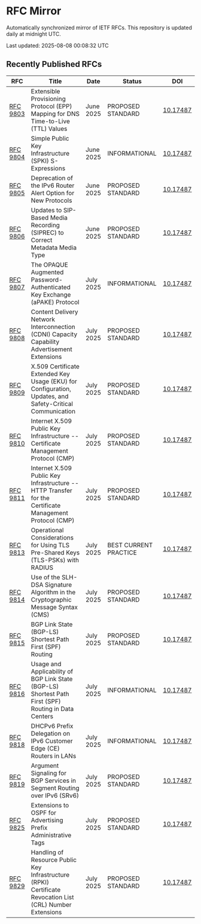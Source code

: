 # RFC Mirror

Automatically synchronized mirror of IETF RFCs. This repository is updated daily at midnight UTC.

Last updated: 2025-08-08 00:08:32 UTC

## Recently Published RFCs

| RFC | Title | Date | Status | DOI |
|-----|-------|------|--------|-----|
| [RFC 9803](rfcs/rfc9803.txt) | Extensible Provisioning Protocol (EPP) Mapping for DNS Time-to-Live (TTL) Values | June 2025 | PROPOSED STANDARD | [10.17487](https://doi.org/10.17487/RFC9803) |
| [RFC 9804](rfcs/rfc9804.txt) | Simple Public Key Infrastructure (SPKI) S-Expressions | June 2025 | INFORMATIONAL | [10.17487](https://doi.org/10.17487/RFC9804) |
| [RFC 9805](rfcs/rfc9805.txt) | Deprecation of the IPv6 Router Alert Option for New Protocols | June 2025 | PROPOSED STANDARD | [10.17487](https://doi.org/10.17487/RFC9805) |
| [RFC 9806](rfcs/rfc9806.txt) | Updates to SIP-Based Media Recording (SIPREC) to Correct Metadata Media Type | June 2025 | PROPOSED STANDARD | [10.17487](https://doi.org/10.17487/RFC9806) |
| [RFC 9807](rfcs/rfc9807.txt) | The OPAQUE Augmented Password-Authenticated Key Exchange (aPAKE) Protocol | July 2025 | INFORMATIONAL | [10.17487](https://doi.org/10.17487/RFC9807) |
| [RFC 9808](rfcs/rfc9808.txt) | Content Delivery Network Interconnection (CDNI) Capacity Capability Advertisement Extensions | July 2025 | PROPOSED STANDARD | [10.17487](https://doi.org/10.17487/RFC9808) |
| [RFC 9809](rfcs/rfc9809.txt) | X.509 Certificate Extended Key Usage (EKU) for Configuration, Updates, and Safety-Critical Communication | July 2025 | PROPOSED STANDARD | [10.17487](https://doi.org/10.17487/RFC9809) |
| [RFC 9810](rfcs/rfc9810.txt) | Internet X.509 Public Key Infrastructure -- Certificate Management Protocol (CMP) | July 2025 | PROPOSED STANDARD | [10.17487](https://doi.org/10.17487/RFC9810) |
| [RFC 9811](rfcs/rfc9811.txt) | Internet X.509 Public Key Infrastructure -- HTTP Transfer for the Certificate Management Protocol (CMP) | July 2025 | PROPOSED STANDARD | [10.17487](https://doi.org/10.17487/RFC9811) |
| [RFC 9813](rfcs/rfc9813.txt) | Operational Considerations for Using TLS Pre-Shared Keys (TLS-PSKs) with RADIUS | July 2025 | BEST CURRENT PRACTICE | [10.17487](https://doi.org/10.17487/RFC9813) |
| [RFC 9814](rfcs/rfc9814.txt) | Use of the SLH-DSA Signature Algorithm in the Cryptographic Message Syntax (CMS) | July 2025 | PROPOSED STANDARD | [10.17487](https://doi.org/10.17487/RFC9814) |
| [RFC 9815](rfcs/rfc9815.txt) | BGP Link State (BGP-LS) Shortest Path First (SPF) Routing | July 2025 | PROPOSED STANDARD | [10.17487](https://doi.org/10.17487/RFC9815) |
| [RFC 9816](rfcs/rfc9816.txt) | Usage and Applicability of BGP Link State (BGP-LS) Shortest Path First (SPF) Routing in Data Centers | July 2025 | INFORMATIONAL | [10.17487](https://doi.org/10.17487/RFC9816) |
| [RFC 9818](rfcs/rfc9818.txt) | DHCPv6 Prefix Delegation on IPv6 Customer Edge (CE) Routers in LANs | July 2025 | INFORMATIONAL | [10.17487](https://doi.org/10.17487/RFC9818) |
| [RFC 9819](rfcs/rfc9819.txt) | Argument Signaling for BGP Services in Segment Routing over IPv6 (SRv6) | July 2025 | PROPOSED STANDARD | [10.17487](https://doi.org/10.17487/RFC9819) |
| [RFC 9825](rfcs/rfc9825.txt) | Extensions to OSPF for Advertising Prefix Administrative Tags | July 2025 | PROPOSED STANDARD | [10.17487](https://doi.org/10.17487/RFC9825) |
| [RFC 9829](rfcs/rfc9829.txt) | Handling of Resource Public Key Infrastructure (RPKI) Certificate Revocation List (CRL) Number Extensions | July 2025 | PROPOSED STANDARD | [10.17487](https://doi.org/10.17487/RFC9829) |

